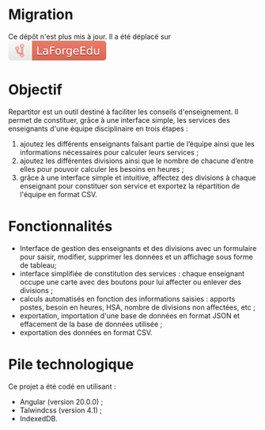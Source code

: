 # Migration

Ce dépôt n'est plus mis à jour. Il a été déplacé sur ![la forge des communs numériques éducatifs](/public/boutonforge.svg)

# Objectif

Repartitor est un outil destiné à faciliter les conseils d'enseignement. Il permet de constituer, grâce à une interface simple, les services des enseignants d'une équipe disciplinaire en trois étapes :

1. ajoutez les différents enseignants faisant partie de l’équipe ainsi que les informations nécessaires pour calculer leurs services ;
2. ajoutez les différentes divisions ainsi que le nombre de chacune d’entre elles pour pouvoir calculer les besoins en heures ;
3. grâce à une interface simple et intuitive, affectez des divisions à chaque enseignant pour constituer son service et exportez la répartition de l'équipe en format CSV.

# Fonctionnalités

* Interface de gestion des enseignants et des divisions avec un formulaire pour saisir, modifier, supprimer les données et un affichage sous forme de tableau;
* interface simplifiée de constitution des services : chaque enseignant occupe une carte avec des boutons pour lui affecter ou enlever des divisions ;
* calculs automatisés en fonction des informations saisies : apports postes, besoin en heures, HSA, nombre de divisions non affectées, etc ;
* exportation, importation d'une base de données en format JSON et effacement de la base de données utilisée ;
* exportation des données en format CSV.

# Pile technologique

Ce projet a été codé en utilisant :
* Angular (version 20.0.0) ;
* Talwindcss (version 4.1) ;
* IndexedDB.
